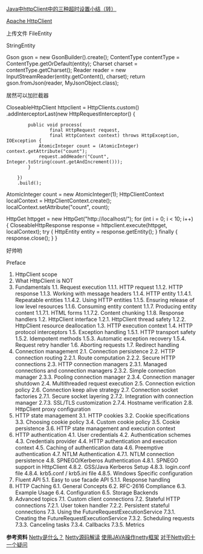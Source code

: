 


[ Java中httpClient中的三种超时设置小结（转）](http://blog.csdn.net/qq32933432/article/details/56277291)

[Apache HttpClient](http://hc.apache.org/httpclient-3.x/)


上传文件
FileEntity

StringEntity


 Gson gson = new GsonBuilder().create();
        ContentType contentType = ContentType.getOrDefault(entity);
        Charset charset = contentType.getCharset();
        Reader reader = new InputStreamReader(entity.getContent(), charset);
        return gson.fromJson(reader, MyJsonObject.class);


居然可以加拦截器

CloseableHttpClient httpclient = HttpClients.custom()
        .addInterceptorLast(new HttpRequestInterceptor() {

            public void process(
                    final HttpRequest request,
                    final HttpContext context) throws HttpException, IOException {
                AtomicInteger count = (AtomicInteger) context.getAttribute("count");
                request.addHeader("Count", Integer.toString(count.getAndIncrement()));
            }

        })
        .build();

AtomicInteger count = new AtomicInteger(1);
HttpClientContext localContext = HttpClientContext.create();
localContext.setAttribute("count", count);

HttpGet httpget = new HttpGet("http://localhost/");
for (int i = 0; i < 10; i++) {
    CloseableHttpResponse response = httpclient.execute(httpget, localContext);
    try {
        HttpEntity entity = response.getEntity();
    } finally {
        response.close();
    }
}

好帅哟


Preface
1. HttpClient scope
2. What HttpClient is NOT
1. Fundamentals
1.1. Request execution
1.1.1. HTTP request
1.1.2. HTTP response
1.1.3. Working with message headers
1.1.4. HTTP entity
1.1.4.1. Repeatable entities
1.1.4.2. Using HTTP entities
1.1.5. Ensuring release of low level resources
1.1.6. Consuming entity content
1.1.7. Producing entity content
1.1.7.1. HTML forms
1.1.7.2. Content chunking
1.1.8. Response handlers
1.2. HttpClient interface
1.2.1. HttpClient thread safety
1.2.2. HttpClient resource deallocation
1.3. HTTP execution context
1.4. HTTP protocol interceptors
1.5. Exception handling
1.5.1. HTTP transport safety
1.5.2. Idempotent methods
1.5.3. Automatic exception recovery
1.5.4. Request retry handler
1.6. Aborting requests
1.7. Redirect handling
2. Connection management
2.1. Connection persistence
2.2. HTTP connection routing
2.2.1. Route computation
2.2.2. Secure HTTP connections
2.3. HTTP connection managers
2.3.1. Managed connections and connection managers
2.3.2. Simple connection manager
2.3.3. Pooling connection manager
2.3.4. Connection manager shutdown
2.4. Multithreaded request execution
2.5. Connection eviction policy
2.6. Connection keep alive strategy
2.7. Connection socket factories
2.7.1. Secure socket layering
2.7.2. Integration with connection manager
2.7.3. SSL/TLS customization
2.7.4. Hostname verification
2.8. HttpClient proxy configuration
3. HTTP state management
3.1. HTTP cookies
3.2. Cookie specifications
3.3. Choosing cookie policy
3.4. Custom cookie policy
3.5. Cookie persistence
3.6. HTTP state management and execution context
4. HTTP authentication
4.1. User credentials
4.2. Authentication schemes
4.3. Credentials provider
4.4. HTTP authentication and execution context
4.5. Caching of authentication data
4.6. Preemptive authentication
4.7. NTLM Authentication
4.7.1. NTLM connection persistence
4.8. SPNEGO/Kerberos Authentication
4.8.1. SPNEGO support in HttpClient
4.8.2. GSS/Java Kerberos Setup
4.8.3. login.conf file
4.8.4. krb5.conf / krb5.ini file
4.8.5. Windows Specific configuration
5. Fluent API
5.1. Easy to use facade API
5.1.1. Response handling
6. HTTP Caching
6.1. General Concepts
6.2. RFC-2616 Compliance
6.3. Example Usage
6.4. Configuration
6.5. Storage Backends
7. Advanced topics
7.1. Custom client connections
7.2. Stateful HTTP connections
7.2.1. User token handler
7.2.2. Persistent stateful connections
7.3. Using the FutureRequestExecutionService
7.3.1. Creating the FutureRequestExecutionService
7.3.2. Scheduling requests
7.3.3. Canceling tasks
7.3.4. Callbacks
7.3.5. Metrics


**参考资料**
[Netty是什么？](http://lippeng.iteye.com/blog/1907279)
[Netty源码解读](http://ifeve.com/netty1/)
[使用JAVA操作netty框架](http://flychao88.iteye.com/blog/1553058)
[对于Netty的十一个疑问](https://news.cnblogs.com/n/205413/)